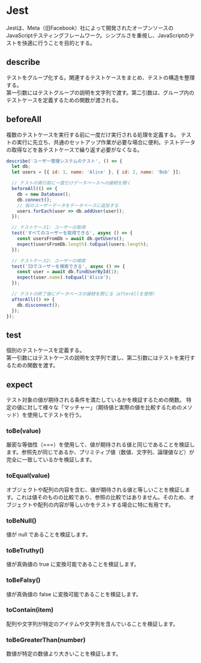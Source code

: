 # Jest
Jestは、Meta（旧Facebook）社によって開発されたオープンソースのJavaScriptテスティングフレームワーク。シンプルさを重視し、JavaScriptのテストを快適に行うことを目的とする。

## describe
テストをグループ化する。関連するテストケースをまとめ、テストの構造を整理する。  
第一引数にはテストグループの説明を文字列で渡す。第二引数は、グループ内のテストケースを定義するための関数が渡される。

## beforeAll
複数のテストケースを実行する前に一度だけ実行される処理を定義する。
テストの実行に先立ち、共通のセットアップ作業が必要な場合に便利。テストデータの取得などを各テストケースで繰り返す必要がなくなる。
```JavaScript
describe('ユーザー管理システムのテスト', () => {
  let db;
  let users = [{ id: 1, name: 'Alice' }, { id: 2, name: 'Bob' }];

  // テストの実行前に一度だけデータベースへの接続を開く
  beforeAll(() => {
    db = new Database();
    db.connect();
    // 仮のユーザーデータをデータベースに追加する
    users.forEach(user => db.addUser(user));
  });

  // テストケース1: ユーザーの取得
  test('すべてのユーザーを取得できる', async () => {
    const usersFromDb = await db.getUsers();
    expect(usersFromDb.length).toEqual(users.length);
  });

  // テストケース2: ユーザーの検索
  test('IDでユーザーを検索できる', async () => {
    const user = await db.findUserById(1);
    expect(user.name).toEqual('Alice');
  });

  // テストの終了後にデータベースの接続を閉じる（afterAllを使用）
  afterAll(() => {
    db.disconnect();
  });
});
```
## test
個別のテストケースを定義する。  
第一引数にはテストケースの説明を文字列で渡し、第二引数にはテストを実行するための関数を渡す。

## expect
テスト対象の値が期待される条件を満たしているかを検証するための関数。
特定の値に対して様々な「マッチャー」（期待値と実際の値を比較するためのメソッド）を使用してテストを行う。

### toBe(value)
厳密な等価性（===）を使用して、値が期待される値と同じであることを検証します。参照先が同じであるか、プリミティブ値（数値、文字列、論理値など）が完全に一致しているかを検証します。
### toEqual(value)
オブジェクトや配列の内容を含む、値が期待される値と等しいことを検証します。これは値そのものの比較であり、参照の比較ではありません。そのため、オブジェクトや配列の内容が等しいかをテストする場合に特に有用です。
### toBeNull()
値が null であることを検証します。
### toBeTruthy()
値が真偽値の true に変換可能であることを検証します。
### toBeFalsy()
値が真偽値の false に変換可能であることを検証します。
### toContain(item)
配列や文字列が特定のアイテムや文字列を含んでいることを検証します。
### toBeGreaterThan(number)
数値が特定の数値より大きいことを検証します。
